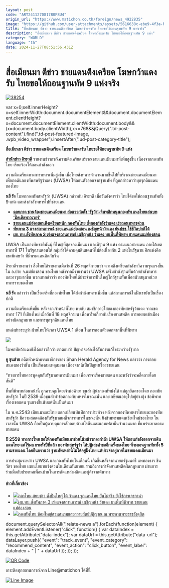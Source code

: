 ```yaml
---
layout: post
code: "ART2411270817B0P8U4"
origin_url: "https://www.matichon.co.th/foreign/news_4922835"
image: "https://github.com/user-attachments/assets/5616638c-ebe9-4f3a-b5ab-979414933502"
title: "สื่อเมียนมา ตีข่าว ชายแดนตึงเครียด โฆษกว้าแดงรับ ไทยขอให้ถอนฐานทัพ 9 แห่งจริง"
description: "สื่อเมียนมา ตีข่าว ชายแดนตึงเครียด โฆษกว้าแดงรับ ไทยขอให้ถอนฐานทัพ 9 แห่ง"
category: "WORLD"
language: "th"
date: 2024-11-27T08:51:56.431Z
---
```


# สื่อเมียนมา ตีข่าว ชายแดนตึงเครียด โฆษกว้าแดงรับ ไทยขอให้ถอนฐานทัพ 9 แห่งจริง

[![](https://www.matichon.co.th/wp-content/uploads/2024/11/38254.jpg "38254")](https://www.matichon.co.th/wp-content/uploads/2024/11/38254.jpg)

var x=0;self.innerHeight?x=self.innerWidth:document.documentElement&&document.documentElement.clientHeight?x=document.documentElement.clientWidth:document.body&&(x=document.body.clientWidth),x<=768&&jQuery(".td-post-content").find(".td-post-featured-image, .wpb\_video\_wrapper").insertAfter(".ud-post-category-title");

**สื่อเมียนมา ตีข่าว ชายแดนตึงเครียด โฆษกว้าแดงรับ ไทยขอให้ถอนฐานทัพ 9 แห่ง**

**[สำนักข่าว อิระวดี](https://www.irrawaddy.com/news/burma/tensions-high-on-myanmar-border-as-thai-troops-demand-uwsa-withdrawal.html)** รายงานข่าวกรณีความตึงเครียดบริเวณชายแดนเมียนมาที่เพิ่มสูงขึ้น เนื่องจากกองทัพไทย เรียกร้องให้ถอนกำลังออก

ความตึงเครียดทางการทหารเพิ่มสูงขึ้น เมื่อไทยส่งทหารจำนวนมากขึ้นไปที่บริเวณชายแดนเมียนมา เพื่อกดดันกองทัพสหรัฐว้าแดง (UWSA) ให้ถอนตัวออกจากฐานทัพ ที่ถูกกล่าวหาว่าบุกรุกดินแดนของไทย

**นยี รัง** โฆษกกองทัพสหรัฐว้า (UWSA) กล่าวกับ อิระวดี เมื่อวันอังคารว่า ไทยได้ขอให้ถอนฐานทัพทั้ง 9 แห่ง และส่งกำลังทหารไปที่ชายแดน

*   **[ดุลยภาค ชวนจ้องชายแดนเมียนมา ส่อแววก่อตั้ง ‘รัฐว้า’-จีนพลิกหนุนกองทัพ แนะไทยเล่นบท ‘มิดเดิลพาวเวอร์’](https://www.matichon.co.th/politics/news_4905573)**
*   **[ชายแดนแม่ฮ่องสอนตึงเครียดหนัก กองทัพไทย สั่งกองกำลังว้าแดง เร่งถอนทหารด่วน](https://www.matichon.co.th/politics/news_4920138)**
*   **[ทัพภาค 3 แจงสถานการณ์ ชายแดนแม่ฮ่องสอน เผชิญหน้าว้าแดง ยันปชช.ใช้ชีวิตปกติได้](https://www.matichon.co.th/politics/news_4921345)**
*   **[ผบ.ทบ.สั่งทัพภาค 3 เร่งแจงสถานการณ์ เผชิญหน้า ว้าแดง บนพื้นที่พิพาท ชายแดนแม่ฮ่องสอน](https://www.matichon.co.th/politics/news_4920925)**

UWSA เป็นกองทัพชาติพันธุ์ ที่ใหญ่ที่สุดของเมียนมา และมีฐาน 9 แห่ง ตามแนวชายแดน ภายใต้เขตทหารที่ 171 ในรัฐฉานตอนใต้ กลุ่มว้าได้ควบคุมดินแดนที่ไม่ต่อเนื่องกัน 2 แห่งในรัฐฉาน อีกแห่งคือ เขตพิเศษว้า ที่มีพรมแดนติดกับจีน

อิระวดีรายงานว่า สื่อไทยได้รายงานเมื่อวันที่ 26 พฤศจิกายนว่า ความตึงเครียดกำลังทวีความรุนแรงขึ้นใน อ.ปาย จ.แม่ฮ่องสอน ของไทย หลังจากมีรายงานว่า UWSA เสริมกำลังฐานทัพด้วยกำลังทหาร และอาวุธมากขึ้น พวกเขากล่าวว่า กองทัพไทยได้ประจำการปืนใหญ่ใกล้ฐานทัพเพื่อสนับสนุนหน่วยทหารราบของไทย

**นยี รัง** กล่าวว่า เป็นเรื่องจริงที่กองทัพไทย ได้ส่งกำลังทหารเพิ่มขึ้น แต่สถานการณ์ในฝั่งเรายังเป็นเรื่องปกติ

ความตึงเครียดเพิ่มขึ้น หลังจากเจ้าหน้าที่ไทย พบกับ สมาชิกอาวุโสของกองทัพสหรัฐว้าแดง จากเขตทหาร 171 ที่เชียงใหม่ เมื่อวันที่ 18 พฤศจิกายน เพื่อหารือเกี่ยวกับเรื่องยาเสพติด การอพยพเข้าเมืองอย่างผิดกฎหมาย และการบุกรุกดินแดนไทย

แหล่งข่าวระบุว่า ฝ่ายไทยให้เวลา UWSA 1 เดือน ในการถอนตัวออกจากพื้นที่พิพาท

![](https://www.matichon.co.th/wp-content/uploads/2024/11/002-1-1.jpg)

โฆษกทัพว้าแดงยังได้กล่าวอีกว่า เราตอบว่า ปัญหาจะต้องได้รับการแก้ไขระหว่างรัฐบาล

**อู ขุนส่าย** อดีตหัวหน้าบรรณาธิการของ Shan Herald Agency for News กล่าวว่า การตอบสนองของว้านั้น เป็นเรื่องสมเหตุสมผล เนื่องจากนี่เป็นปัญหาเรื่องชายแดน

“ทางการไทยควรพูดคุยกับรัฐบาลทหารเมียนมา เพื่อเจรจาเรื่องชายแดน และหวังว่าจะคลี่คลายโดยสันติ”

พื้นที่พิพาทก่อนหน้านี้ ถูกควบคุมโดยเจ้าพ่อค้ายา ขุนส่า ผู้นำกองทัพม้งใต้ แต่ถูกยึดครองโดย กองทัพสหรัฐว้า ในปี 2539 เมื่อขุนส่าทำข้อตกลงกับทหารในขณะนั้น และเกษียณอายุไปอยู่ย่างกุ้ง ข้อพิพาทเรื่องเขตแดน รุนแรงขึ้นนับแต่นั้นเป็นต้นมา

ใน พ.ศ.2543 เมียนมาและไทย แลกเปลี่ยนบันทึกการประท้วง หลังจากกองทัพทหารไทยและกองทัพสหรัฐว้า มีความสอดคล้องกับรัฐบาลเผด็จการทหารในขณะนั้น ยิงข้ามพรมแดนเชียงใหม่ของไทย ในเวลานั้น UWSA ถือเป็นผู้ควบคุมการลักลอบค้าเฮโรอีนและแอมเฟตามีนจำนวนมาก ที่แพร่ระบาดตามชายแดน

**ปี 2559 ทางการไทย ขอให้กองทัพเมียนมาช่วยโน้มน้าวกองกำลัง UWSA ให้ถอนกำลังออกจากดินแดนไทย แต่ไร้ผล กระทั่งปีที่แล้ว กองทัพสหรัฐว้า ได้ปฏิเสธคำขออีกครั้งของไทย ที่จะถอนฐานทัพทั้ง 5 ตามชายแดน โดยยืนกรานว่า ฐานทัพเหล่านี้ไม่ได้อยู่ฝั่งไทย แต่ประจำอยู่ภายในชายแดนเมียนมา**

การประชุมระหว่าง UWSA และกองทัพไทยในเดือนนี้ เกิดขึ้นหลังจากนายกรัฐมนตรี แพทองธาร ชินวัตร ของไทย เผยนโยบายเร่งด่วนในเดือนกันยายน รวมถึงการกำจัดยาเสพติดผิดกฎหมาย ผ่านการร่วมมือกับประเทศเพื่อนบ้านในการตัดแหล่งผลิตและผู้ค้าจากต้นทาง

#### ข่าวที่เกี่ยวข้อง

*   [![](https://www.matichon.co.th/wp-content/uploads/2024/11/000_H-2.jpg)กลาโหม สยบข่าว ตั้งปืนใหญ่โต้ ว้าแดง รุกแดนไทย ยันไม่จริง ยังใช้การเจรจานำ](https://www.matichon.co.th/politics/news_4922910)
*   [![](https://www.matichon.co.th/wp-content/uploads/2024/11/army-2998.jpg)ผบ.ทบ.สั่งทัพภาค 3 เร่งแจงสถานการณ์ เผชิญหน้า ว้าแดง บนพื้นที่พิพาท ชายแดนแม่ฮ่องสอน](https://www.matichon.co.th/politics/news_4920925)
*   [![](https://www.matichon.co.th/wp-content/uploads/2024/11/S__3237808232.jpg)กองทัพไทย ซ้อมใหญ่สวนสนามและถวายสัตย์ปฏิญาณ ณ พระลานพระราชวังดุสิต](https://www.matichon.co.th/local/news_4891283) 

document.querySelectorAll(".relate-news a").forEach(function(element) { element.addEventListener("click", function() { var dataIndex = this.getAttribute("data-index"); var dataUrl = this.getAttribute("data-url"); dataLayer.push({ "event": "track\_event", "event\_category": "recommend\_content", "event\_action": "click\_button", "event\_label": dataIndex + " | " + dataUrl }); }); });

[![QR Code](https://www.matichon.co.th/wp-content/uploads/2023/07/wob1371z.jpg)](https://lin.ee/ht0nDxX)

เกาะติดทุกสถานการณ์จาก Line@matichon ได้ที่นี่

[![Line Image](https://www.matichon.co.th/wp-content/uploads/2023/07/th.png)](https://lin.ee/ht0nDxX)